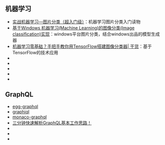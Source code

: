## 机器学习

* [实战机器学习—图片分类（超入门级）](https://zhuanlan.zhihu.com/p/26670568)：机器学习图片分类入门读物
* [基于Windows 机器学习(Machine Learning)的图像分类(Image classification)实现](https://www.cnblogs.com/hupo376787/archive/2018/06/06/9145714.html)：windows平台图片分类，结合windows出品的模型生成器
* [机器学习零基础？手把手教你用TensorFlow搭建图像分类器| 干货](https://www.leiphone.com/category/ai/jdalcpyo59zttf06.html)：基于TensorFlow的技术应用
* []()
* []()
* []()
* []()
* []()

## GraphQL

* [egg-graphql](https://github.com/eggjs/egg-graphql)
* [graphiql](https://github.com/graphql/graphiql)
* [monaco-graphql](https://github.com/graphql/graphiql/tree/main/packages/monaco-graphql)
* [三分钟快速解析GraphQL基本工作思路！](https://zhuanlan.zhihu.com/p/285711646)
* []()
* []()
* []()